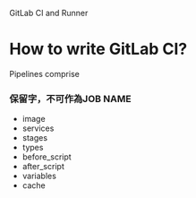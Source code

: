 
GitLab CI and Runner

# How to write GitLab CI?
Pipelines comprise

### 保留字，不可作為JOB NAME
* image  
* services  
* stages  
* types  
* before_script  
* after_script  
* variables  
* cache  


